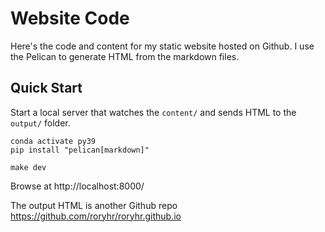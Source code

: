 # Website Code

Here's the code and content for my static website hosted on Github. 
I use the Pelican to generate HTML from the markdown files. 

## Quick Start

Start a local server that watches the `content/` and sends HTML to the `output/` folder. 

```commandline
conda activate py39 
pip install "pelican[markdown]"
   
make dev
```
Browse at http://localhost:8000/


The output HTML is another Github repo
https://github.com/roryhr/roryhr.github.io
